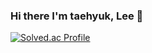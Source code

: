 ### Hi there I'm taehyuk, Lee 👋
<!--![taehyuklee's GitHub stats](https://github-readme-stats.vercel.app/api?username=taehyuklee&show_icons=true&theme=default)-->
[![Solved.ac Profile](http://mazassumnida.wtf/api/v2/generate_badge?boj=taylee)](https://solved.ac/백준아이디/)
<!--
**taehyuklee/taehyuklee** is a ✨ _special_ ✨ repository because its `README.md` (this file) appears on your GitHub profile.

Here are some ideas to get you started:

- 🔭 I’m currently working on ...
- 🌱 I’m currently learning ...
- 👯 I’m looking to collaborate on ...
- 🤔 I’m looking for help with ...
- 💬 Ask me about ...
- 📫 How to reach me: ...
- 😄 Pronouns: ...
- ⚡ Fun fact: ...
-->
